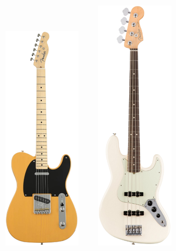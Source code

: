 <p align="center">
  <img src="image/tele.png" alt="기타 1" width="200" style="margin-right: 50px;"/>
  <img src="image/bass.png" alt="기타 2" width="200"/>
</p>

